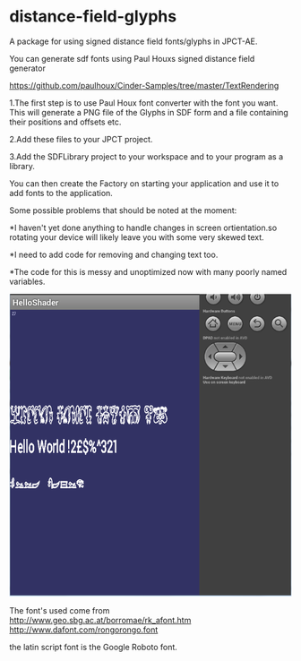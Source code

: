distance-field-glyphs
=====================

A package for using signed distance field fonts/glyphs in JPCT-AE.

You can generate sdf fonts using Paul Houxs signed distance field generator

https://github.com/paulhoux/Cinder-Samples/tree/master/TextRendering 

1.The first step is to use Paul Houx font converter with the font you want.
  This will generate a PNG file of the Glyphs in SDF form and a file containing their positions and offsets etc.
  
2.Add these files to your JPCT project.

3.Add the SDFLibrary project to your workspace and to your program as a library.


You can then create the Factory on starting your application and use it to add fonts
to the application.


Some possible problems that should be noted at the moment:

*I haven't yet done anything to handle changes in screen ortientation.so rotating your device will likely leave you
with some very skewed text.

*I need to add code for removing and changing text too.

*The code for this is messy and unoptimized now with many poorly named variables.



![Preview](https://github.com/lawlessc/distance-field-glyphs/blob/master/preview.png)




The font's used come from
http://www.geo.sbg.ac.at/borromae/rk_afont.htm 
http://www.dafont.com/rongorongo.font

the latin script font is the Google Roboto font.
